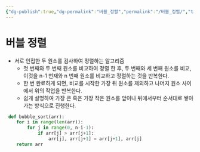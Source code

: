```yaml
---
{"dg-publish":true,"dg-permalink":"버블_정렬","permalink":"/버블_정렬/","tags":["Algorithm/Sorting"]}
---
```


# 버블 정렬

- 서로 인접한 두 원소를 검사하여 정렬하는 알고리즘
	- 첫 번째와 두 번째 원소를 비교하여 정렬 한 후, 두 번째와 세 번째 원소를 비교, 이것을 n-1 번재와 n 번째 원소를 비교하고 정렬하는 것을 반복한다.
	- 한 번 완료하게 되면, 비교를 시작한 가장 뒤 원소를 제외하고 나머지 원소 사이에서 위의 작업을 반복한다.
	- 쉽게 설명하여 가장 큰 혹은 가장 작은 원소를 앞이나 뒤에서부터 순서대로 쌓아가는 방식으로 진행한다.

```python
 def bubble_sort(arr):
    for i in range(len(arr)):
        for j in range(0, n-i-1):
            if arr[j] > arr[j+1]:
                arr[j], arr[j+1] = arr[j+1], arr[j]
    return arr
```
